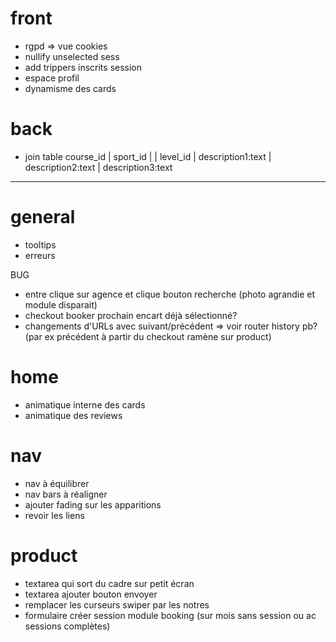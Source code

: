 # front
- rgpd => vue cookies
- nullify unselected sess
- add trippers inscrits session
- espace profil
- dynamisme des cards

# back
- join table course_id | sport_id | | level_id | description1:text |  description2:text |  description3:text

__________

# general
- tooltips
- erreurs

BUG
- entre clique sur agence et clique bouton recherche (photo agrandie et module disparait)
- checkout booker prochain encart déjà sélectionné?
- changements d'URLs avec suivant/précédent => voir router history pb? (par ex précédent à partir du checkout ramène sur product)

# home
- animatique interne des cards
- animatique des reviews

# nav
- nav à équilibrer
- nav bars à réaligner
- ajouter fading sur les apparitions
- revoir les liens

# product
- textarea qui sort du cadre sur petit écran
- textarea ajouter bouton envoyer
- remplacer les curseurs swiper par les notres
- formulaire créer session module booking (sur mois sans session ou ac sessions complètes)
